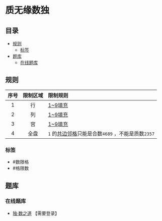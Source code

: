 # 质无缘数独
<!-- START doctoc generated TOC please keep comment here to allow auto update -->
<!-- DON'T EDIT THIS SECTION, INSTEAD RE-RUN doctoc TO UPDATE -->
## 目录

- [规则](#%E8%A7%84%E5%88%99)
  - [标签](#%E6%A0%87%E7%AD%BE)
- [题库](#%E9%A2%98%E5%BA%93)
  - [在线题库](#%E5%9C%A8%E7%BA%BF%E9%A2%98%E5%BA%93)

<!-- END doctoc generated TOC please keep comment here to allow auto update -->

## 规则

| 序号  | 限制区域 | 限制规则                                |
|:---:|:----:|:------------------------------------|
|  1  |  行   | [1~9填充]                             |
|  2  |  列   | [1~9填充]                             |
|  3  |  宫   | [1~9填充]                             |
|  4  |  全盘  | `1` 的[共边邻格]只能是合数`4689` ，不能是质数`2357` |

### 标签

- #数限格
- #格限数

## 题库

### 在线题库

- [独·数之道](http://www.sudokufans.org.cn/lx/game.index.php?type=zwy) 【需要登录】

[1~9填充]: ../../../rules.md#1to9填充
[共边邻格]: ../../../rules.md#共边邻格
